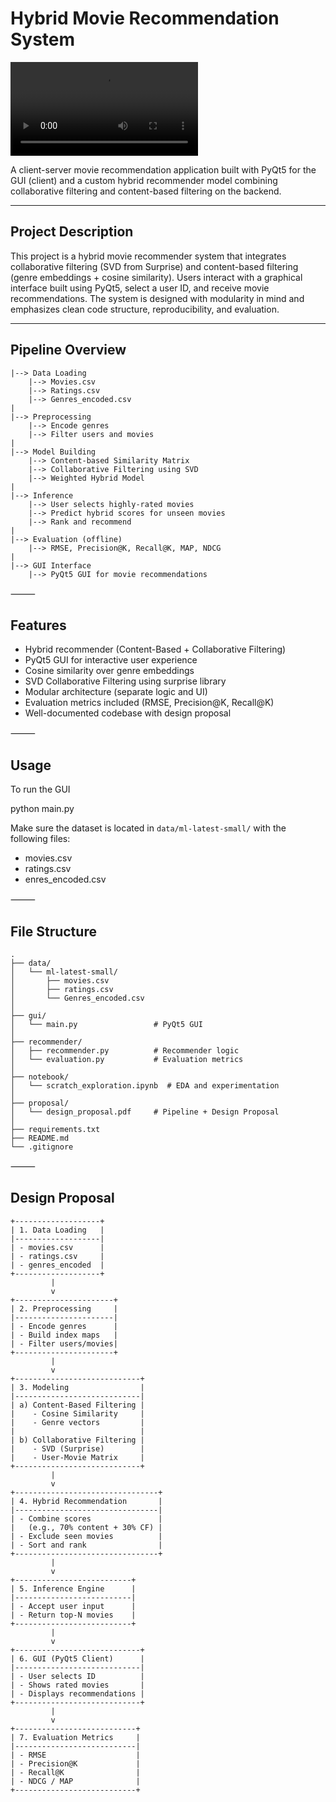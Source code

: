 # **Hybrid Movie Recommendation System**

![Video](https://github.com/HeshamEL-Shreif/Hybrid-Recommendation-System/tree/main/video/44b254cf-bb54-4d11-a5fa-c0fc5c7e9364.MP4)

A client-server movie recommendation application built with PyQt5 for the GUI (client) and a custom hybrid recommender model combining collaborative filtering and content-based filtering on the backend.

----

## **Project Description**

This project is a hybrid movie recommender system that integrates collaborative filtering (SVD from Surprise) and content-based filtering (genre embeddings + cosine similarity). Users interact with a graphical interface built using PyQt5, select a user ID, and receive movie recommendations. The system is designed with modularity in mind and emphasizes clean code structure, reproducibility, and evaluation.

----

## **Pipeline Overview**

```text
|--> Data Loading
    |--> Movies.csv
    |--> Ratings.csv
    |--> Genres_encoded.csv
|
|--> Preprocessing
    |--> Encode genres
    |--> Filter users and movies
|
|--> Model Building
    |--> Content-based Similarity Matrix
    |--> Collaborative Filtering using SVD
    |--> Weighted Hybrid Model
|
|--> Inference
    |--> User selects highly-rated movies
    |--> Predict hybrid scores for unseen movies
    |--> Rank and recommend
|
|--> Evaluation (offline)
    |--> RMSE, Precision@K, Recall@K, MAP, NDCG
|
|--> GUI Interface
    |--> PyQt5 GUI for movie recommendations
```
⸻

## Features
- Hybrid recommender (Content-Based + Collaborative Filtering)
- PyQt5 GUI for interactive user experience
- Cosine similarity over genre embeddings
- SVD Collaborative Filtering using surprise library
- Modular architecture (separate logic and UI)
- Evaluation metrics included (RMSE, Precision@K, Recall@K)
- Well-documented codebase with design proposal

⸻
## Usage

To run the GUI

python main.py

Make sure the dataset is located in `data/ml-latest-small/` with the following files:
- movies.csv
- ratings.csv
- enres_encoded.csv

⸻

## File Structure
```
.
├── data/
│   └── ml-latest-small/
│       ├── movies.csv
│       ├── ratings.csv
│       └── Genres_encoded.csv
│
├── gui/
│   └── main.py                 # PyQt5 GUI
│
├── recommender/
│   ├── recommender.py          # Recommender logic
│   └── evaluation.py           # Evaluation metrics
│
├── notebook/
│   └── scratch_exploration.ipynb  # EDA and experimentation
│
├── proposal/
│   └── design_proposal.pdf     # Pipeline + Design Proposal
│
├── requirements.txt
├── README.md
└── .gitignore
```
⸻

## Design Proposal
```
+-------------------+
| 1. Data Loading   |
|-------------------|
| - movies.csv      |
| - ratings.csv     |
| - genres_encoded  |
+-------------------+
         |
         v
+----------------------+
| 2. Preprocessing     |
|----------------------|
| - Encode genres      |
| - Build index maps   |
| - Filter users/movies|
+----------------------+
         |
         v
+----------------------------+
| 3. Modeling                |
|----------------------------|
| a) Content-Based Filtering |
|    - Cosine Similarity     |
|    - Genre vectors         |
|                            |
| b) Collaborative Filtering |
|    - SVD (Surprise)        |
|    - User-Movie Matrix     |
+----------------------------+
         |
         v
+--------------------------------+
| 4. Hybrid Recommendation       |
|--------------------------------|
| - Combine scores               |
|   (e.g., 70% content + 30% CF) |
| - Exclude seen movies          |
| - Sort and rank                |
+--------------------------------+
         |
         v
+--------------------------+
| 5. Inference Engine      |
|--------------------------|
| - Accept user input      |
| - Return top-N movies    |
+--------------------------+
         |
         v
+----------------------------+
| 6. GUI (PyQt5 Client)      |
|----------------------------|
| - User selects ID          |
| - Shows rated movies       |
| - Displays recommendations |
+----------------------------+
         |
         v
+---------------------------+
| 7. Evaluation Metrics     |
|---------------------------|
| - RMSE                    |
| - Precision@K             |
| - Recall@K                |
| - NDCG / MAP              |
+---------------------------+
```
